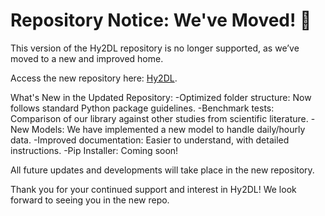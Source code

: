 # Repository Notice: We've Moved! 🚀

This version of the Hy2DL repository is no longer supported, as we’ve moved to a new and improved home.

Access the new repository here: [Hy2DL](https://github.com/eduardoAcunaEspinoza/Hy2DL).

What's New in the Updated Repository:
-Optimized folder structure: Now follows standard Python package guidelines.
-Benchmark tests: Comparison of our library against other studies from scientific literature.
-New Models: We have implemented a new model to handle daily/hourly data.
-Improved documentation: Easier to understand, with detailed instructions.
-Pip Installer: Coming soon!

All future updates and developments will take place in the new repository.

Thank you for your continued support and interest in Hy2DL! We look forward to seeing you in the new repo.
